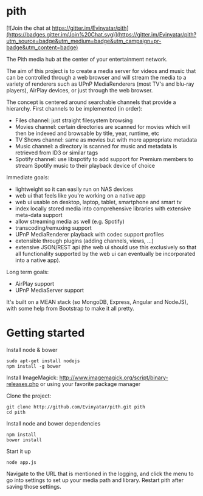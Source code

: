 pith
====

[![Join the chat at https://gitter.im/Evinyatar/pith](https://badges.gitter.im/Join%20Chat.svg)](https://gitter.im/Evinyatar/pith?utm_source=badge&utm_medium=badge&utm_campaign=pr-badge&utm_content=badge)

The Pith media hub at the center of your entertainment network.

The aim of this project is to create a media server for videos and music that can be controlled through a web browser and will stream the media to a variety of renderers such as UPnP MediaRenderers (most TV's and blu-ray players), AirPlay devices, or just through the web browser.

The concept is centered around searchable channels that provide a hierarchy. First channels to be implemented (in order):

- Files channel: just straight filesystem browsing
- Movies channel: certain directories are scanned for movies which will then be indexed and browsable by title, year, runtime, etc
- TV Shows channel: same as movies but with more appropriate metadata
- Music channel: a directory is scanned for music and metadata is retrieved from ID3 or similar tags
- Spotify channel: use libspotify to add support for Premium members to stream Spotify music to their playback device of choice

Immediate goals:

- lightweight so it can easily run on NAS devices
- web ui that feels like you're working on a native app
- web ui usable on desktop, laptop, tablet, smartphone and smart tv
- index locally stored media into comprehensive libraries with extensive meta-data support
- allow streaming media as well (e.g. Spotify)
- transcoding/remuxing support
- UPnP MediaRenderer playback with codec support profiles
- extensible through plugins (adding channels, views, ...)
- extensive JSON/REST api (the web ui should use this exclusively so that all functionality supported by the web ui can eventually be incorporated into a native app).

Long term goals:

- AirPlay support
- UPnP MediaServer support

It's built on a MEAN stack (so MongoDB, Express, Angular and NodeJS), with some help from Bootstrap to make it all pretty.

Getting started
===============
Install node & bower

    sudo apt-get install nodejs
    npm install -g bower
    
Install ImageMagick: http://www.imagemagick.org/script/binary-releases.php or using your favorite package manager

Clone the project:

    git clone http://github.com/Evinyatar/pith.git pith
    cd pith

Install node and bower dependencies

    npm install
    bower install

Start it up

    node app.js

Navigate to the URL that is mentioned in the logging, and click the menu to go into settings to set up your media path and library. Restart pith after saving those settings.
